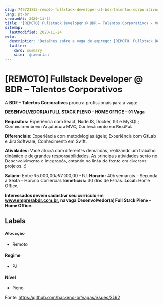 ```yaml
---
slug: 749721813-remoto-fullstack-developer-at-bdr-talentos-corporativos
lang: pt-br
createdAt: 2020-11-24
title: '[REMOTO] Fullstack Developer @ BDR – Talentos Corporativos - Vaga de Emprego'
sitemap:
  lastModified: 2020-11-24
meta:
  description: 'Detalhes sobre a vaga de emprego: [REMOTO] Fullstack Developer @ BDR – Talentos Corporativos'
  twitter:
    card: summary
    site: '@nawarian'
---
```


# [REMOTO] Fullstack Developer @ BDR – Talentos Corporativos

A **BDR – Talentos Corporativos** procura profissionais para a vaga:

**DESENVOLVEDOR(A) FULL STACK PLENO - HOME OFFICE – 01 Vaga** 

**Requisitos:**
Experiência com React, NodeJS, Docker, Git e MySQL;
Conhecimento em Arquitetura MVC;
Conhecimento em RestFul.

**Diferenciais:** 
Experiência com metodologias ágeis;
Experiência com GitLab e Jira Software;
Conhecimento em Swift.

**Atividades:**
Você atuará com diferentes demandas, realizando um trabalho dinâmico e de grandes responsabilidades. As principais atividades serão no Desenvolvimento e Integração, estando na linha de frente em diversos projetos. :)

**Salário:** Entre R$5.000,00 e R$7.000,00 - PJ.
**Horário:** 40h semanais - Segunda a Sexta - Horário Comercial.
**Benefícios:** 30 dias de Férias.
**Local:** Home Office.

**Interessados devem cadastrar seu currículo em www.empresabdr.com.br, na vaga 
 Desenvolvedor(a) Full Stack Pleno - Home Office.**


## Labels

#### Alocação
- Remoto

#### Regime
- PJ

#### Nível
- Pleno



Fonte: https://github.com/backend-br/vagas/issues/3562